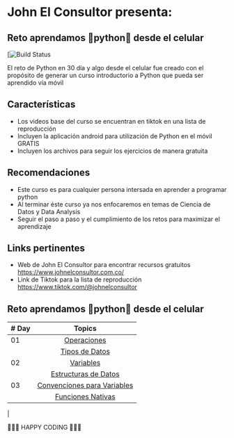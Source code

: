 # John El Consultor presenta:
## Reto aprendamos 🐍python🐍 desde el celular
[![Build Status](https://encrypted-tbn0.gstatic.com/images?q=tbn:ANd9GcRrroEYP9yetgKGOYZCeZysSIjjgBMKOBUjkz-lB0yk0mxdUc4qRkvioFEDrmwk6R29Inw&usqp=CAU)

El reto de Python en 30 día y algo desde el celular fue creado con el propósito de generar un curso introductorio a Python que pueda ser aprendido vía móvil

## Características
- Los videos base del curso se encuentran en tiktok en una lista de reproducción
- Incluyen la aplicación android para utilización de Python en el móvil GRATIS
- Incluyen los archivos para seguir los ejercicios de manera gratuita

## Recomendaciones
- Este curso es para cualquier persona intersada en aprender a programar python
- Al terminar éste curso ya nos enfocaremos en temas de Ciencia de Datos y Data Analysis
- Seguir el paso a paso y el cumplimiento de los retos para maximizar el aprendizaje

## Links pertinentes
- Web de John El Consultor para encontrar recursos gratuitos <https://www.johnelconsultor.com.co/>
- Link de Tiktok para la lista de reproducción <https://www.tiktok.com/@johnelconsultor>

## Reto aprendamos 🐍python🐍 desde el celular

|# Day | Topics                                                    |
|------|:---------------------------------------------------------:|
| 01  |  [Operaciones](./Dia1-Operaciones.py) |
|     |  [Tipos de Datos](./Dia1-Operaciones.py) |
| 02  |  [Variables](./Dia2-variables.py)|
|     |  [Estructuras de Datos](./Dia2-DataStructures.py)|
| 03  |  [Convenciones para Variables](./Dia3-ConvencionesVariables.py)|
|     |  [Funciones Nativas](./Dia3-FuncionesNativas.py)|
|

🧡🧡🧡 HAPPY CODING 🧡🧡🧡









